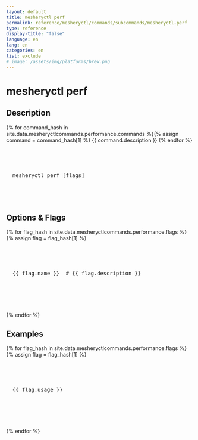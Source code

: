 ```yaml
---
layout: default
title: mesheryctl perf
permalink: reference/mesheryctl/commands/subcommands/mesheryctl-perf
type: reference
display-title: "false"
language: en
lang: en
categories: en
list: exclude
# image: /assets/img/platforms/brew.png
---
```


<!-- Copy this template to create individual doc pages for each mesheryctl commands -->

<!-- Name of the command -->
# mesheryctl perf

## Description

<!-- Description of the command. Preferably a paragraph -->
{% for command_hash in site.data.mesheryctlcommands.performance.commands %}{% assign command = command_hash[1] %}
    {{ command.description }}
{% endfor %}

<!-- Basic usage of the command -->
<pre class="codeblock-pre">
  <div class="codeblock">
    <div class="clipboardjs">
  mesheryctl perf [flags] 
    </div>
  </div>
</pre>

## Options & Flags

{% for flag_hash in site.data.mesheryctlcommands.performance.flags %}{% assign flag = flag_hash[1] %}
<pre class="codeblock-pre">
  <div class="codeblock">
    <div class="clipboardjs">
  {{ flag.name }}  # {{ flag.description }}
    </div>
  </div>
</pre>
<br/>
{% endfor %}

## Examples

{% for flag_hash in site.data.mesheryctlcommands.performance.flags %}{% assign flag = flag_hash[1] %}
<pre class="codeblock-pre">
  <div class="codeblock">
    <div class="clipboardjs">
  {{ flag.usage }}
    </div>
  </div>
</pre>
<br/>
{% endfor %}